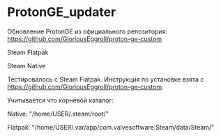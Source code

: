 # ProtonGE_updater
Обновление ProtonGE из официального репозитория: https://github.com/GloriousEggroll/proton-ge-custom

Steam Flatpak

Steam Native

Тестировалось с Steam Flatpak. Инструкция по установке взята с https://github.com/GloriousEggroll/proton-ge-custom.


Учитывается что корневой каталог:

Native: "/home/USER/.steam/root/"

Flatpak: "/home/USER/.var/app/com.valvesoftware.Steam/data/Steam/"
